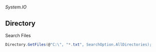 ###### System.IO
## Directory

Search Files
``` csharp
Directory.GetFiles(@"C:\", "*.txt", SearchOption.AllDirectories);
```
